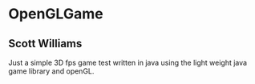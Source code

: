 # OpenGLGame
## Scott Williams

Just a simple 3D fps game test written in java using the light weight java game library and openGL.